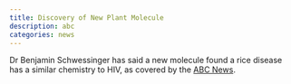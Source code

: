```yaml
---
title: Discovery of New Plant Molecule
description: abc
categories: news
---
```


Dr Benjamin Schwessinger has said a new molecule found a rice disease has a similar chemistry to HIV, as covered by the [ABC News](https://www.abc.net.au/news/2015-07-27/anu-biologist-dr-benjamin-schwessinger/6651812).
